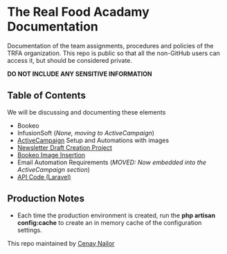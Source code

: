 # The Real Food Acadamy Documentation
Documentation of the team assignments, procedures and policies of the TRFA organization. This repo is public so that all the non-GitHub users can access it, but should be considered private. 

**DO NOT INCLUDE ANY SENSITIVE INFORMATION**

## Table of Contents
We will be discussing and documenting these elements

 * Bookeo
 * InfusionSoft (_None, moving to ActiveCampaign_)
 * [ActiveCampaign](https://github.com/Cenay/TRFA-Doco/tree/master/ActiveCampaign) Setup and Automations with images
 * [Newsletter Draft Creation Project](https://github.com/Cenay/TRFA-Doco/tree/master/newsletter-draft-creation.md)
 * [Bookeo Image Insertion](https://github.com/Cenay/TRFA-Doco/tree/master/Bookeo/bookeo-image-insertion.md)
 * Email Automation Requirements (_MOVED: Now embedded into the ActiveCampaign section_)
 * [API Code (Laravel)](https://github.com/Cenay/TRFA-Doco/tree/master/doco/API)

## Production Notes
 * Each time the production environment is created, run the **php artisan config:cache** to create an in memory cache of the configuration settings. 

This repo maintained by [Cenay Nailor](https://www.cenaynailor.com/)